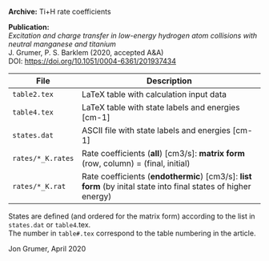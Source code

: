**Archive:** Ti+H rate coefficients  

**Publication:**  
*Excitation and charge transfer in low-energy hydrogen atom collisions with neutral manganese and titanium*  
J. Grumer, P. S. Barklem (2020, accepted A&A)  
DOI: https://doi.org/10.1051/0004-6361/201937434

File               | Description
-------------------|--------------------------------------------------------------------------------------------------------
`table2.tex`       | LaTeX table with calculation input data
`table4.tex`       | LaTeX table with state labels and energies [cm-1]
`states.dat`       | ASCII file with state labels and energies [cm-1]
`rates/*_K.rates`  | Rate coefficients (**all**) [cm3/s]: **matrix form** (row, column) = (final, initial)
`rates/*_K.rat`    | Rate coefficients (**endothermic**) [cm3/s]: **list form** (by inital state into final states of higher energy)

States are defined (and ordered for the matrix form) according to the list in `states.dat` or `table4`.tex.  
The number in `table#.tex` correspond to the table numbering in the article.

Jon Grumer, April 2020
